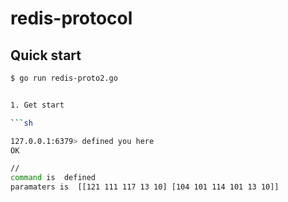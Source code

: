 # redis-protocol



## Quick start



```sh
$ go run redis-proto2.go


1. Get start

```sh

127.0.0.1:6379> defined you here
OK

//
command is  defined
paramaters is  [[121 111 117 13 10] [104 101 114 101 13 10]]

